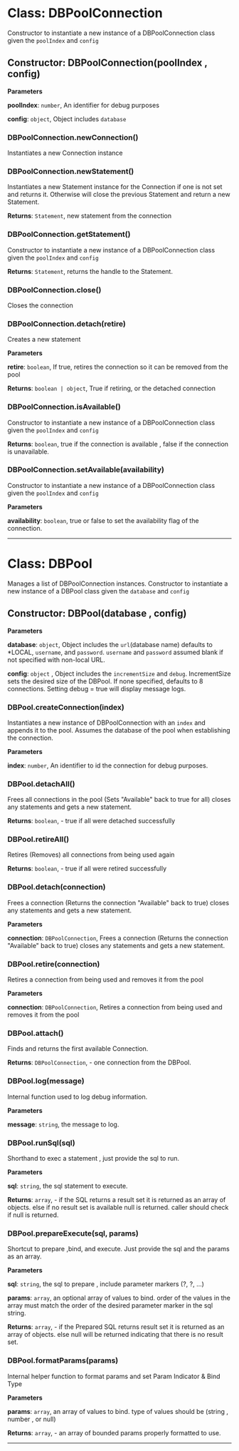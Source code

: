 # Class: DBPoolConnection
Constructor to instantiate a new instance of a DBPoolConnection class given the `poolIndex` and `config`


## Constructor: DBPoolConnection(poolIndex , config)
**Parameters**

**poolIndex**: `number`, An identifier for debug purposes

**config**: `object`, Object includes `database`


### DBPoolConnection.newConnection()

Instantiates a new Connection instance


### DBPoolConnection.newStatement()

Instantiates a new Statement instance for the Connection if one is not set and returns it.
Otherwise will close the previous Statement and return a new Statement.

**Returns**: `Statement`, new statement from the connection

### DBPoolConnection.getStatement()

Constructor to instantiate a new instance of a DBPoolConnection class given the `poolIndex` and `config`

**Returns**: `Statement`, returns the handle to the Statement.

### DBPoolConnection.close()

Closes the connection


### DBPoolConnection.detach(retire)

Creates a new statement

**Parameters**

**retire**: `boolean`, If true, retires the connection so it can be removed from the pool

**Returns**: `boolean | object`, True if retiring, or the detached connection

### DBPoolConnection.isAvailable()

Constructor to instantiate a new instance of a DBPoolConnection class given the `poolIndex` and `config`

**Returns**: `boolean`, true if the connection is available , false if the connection is unavailable.

### DBPoolConnection.setAvailable(availability)

Constructor to instantiate a new instance of a DBPoolConnection class given the `poolIndex` and `config`

**Parameters**

**availability**: `boolean`, true or false to set the availability flag of the connection.

- - -

# Class: DBPool
Manages a list of DBPoolConnection instances.
Constructor to instantiate a new instance of a DBPool class given the `database` and `config`


## Constructor: DBPool(database , config)

**Parameters**

**database**: `object`, Object includes the `url`(database name) defaults to *LOCAL, `username`, and `password`. `username` and `password` assumed blank if not specified with non-local URL.

**config**: `object` , Object includes the `incrementSize` and `debug`. IncrementSize sets the desired size of the DBPool. If none specified, defaults to 8 connections. Setting debug = true will display message logs.


### DBPool.createConnection(index)

Instantiates a new instance of DBPoolConnection with an `index` and appends it to the pool.
Assumes the database of the pool when establishing the connection.

**Parameters**

**index**: `number`, An identifier to id the connection for debug purposes.


### DBPool.detachAll()

Frees all connections in the pool (Sets "Available" back to true for all)
closes any statements and gets a new statement.

**Returns**: `boolean`, - true if all were detached successfully

### DBPool.retireAll()

Retires (Removes) all connections from being used again

**Returns**: `boolean`, - true if all were retired successfully

### DBPool.detach(connection)

Frees a connection (Returns the connection "Available" back to true)
closes any statements and gets a new statement.

**Parameters**

**connection**: `DBPoolConnection`, Frees a connection (Returns the connection "Available" back to true)
closes any statements and gets a new statement.


### DBPool.retire(connection)

Retires a connection from being used and removes it from the pool

**Parameters**

**connection**: `DBPoolConnection`, Retires a connection from being used and removes it from the pool


### DBPool.attach()

Finds and returns the first available Connection.

**Returns**: `DBPoolConnection`, - one connection from the DBPool.

### DBPool.log(message)

Internal function used to log debug information.

**Parameters**

**message**: `string`, the message to log.


### DBPool.runSql(sql)

Shorthand to exec a statement , just provide the sql to run.

**Parameters**

**sql**: `string`, the sql statement to execute.

**Returns**: `array`, - if the SQL returns a result set it is returned as an array of objects.
else if no result set is available null is returned. caller should check if null is returned.

### DBPool.prepareExecute(sql, params)

Shortcut to prepare ,bind, and execute. Just provide the sql and the params as an array.

**Parameters**

**sql**: `string`, the sql to prepare , include parameter markers (?, ?, ...)

**params**: `array`, an optional array of values to bind. order of the values in the array must match the
order of the desired parameter marker in the sql string.

**Returns**: `array`, - if the Prepared SQL returns result set it is returned as an array of objects.
else null will be returned indicating that there is no result set.

### DBPool.formatParams(params)

Internal helper function to format params and set Param Indicator & Bind Type

**Parameters**

**params**: `array`, an array of values to bind. type of values should be (string , number , or null)

**Returns**: `array`, - an array of bounded params properly formatted to use.



* * *










